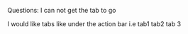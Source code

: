 Questions:  I can not get the tab to go

I would like tabs like under the action bar i.e
tab1 tab2 tab 3

